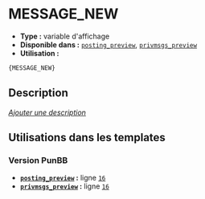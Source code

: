 # MESSAGE_NEW
* __Type :__ variable d'affichage
* __Disponible dans :__ [`posting_preview`](../tpl/var/posting_preview.md), [`privmsgs_preview`](../tpl/var/privmsgs_preview.md)
* __Utilisation :__

```html
{MESSAGE_NEW}
```

## Description
[*Ajouter une description*](https://fa-tvars.appspot.com/var/MESSAGE_NEW)

## Utilisations dans les templates

### Version PunBB
* __[`posting_preview`](../tpl/var/posting_preview.md#readme) :__ ligne [`16`](../tpl/src/punbb/posting_preview.tpl#L16)
* __[`privmsgs_preview`](../tpl/var/privmsgs_preview.md#readme) :__ ligne [`16`](../tpl/src/punbb/privmsgs_preview.tpl#L16)